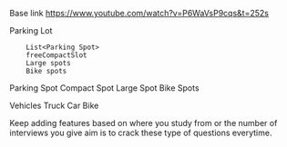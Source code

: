 Base link 
https://www.youtube.com/watch?v=P6WaVsP9cqs&t=252s


Parking Lot 

        List<Parking Spot>
        freeCompactSlot
        Large spots
        Bike spots


Parking Spot 
    Compact Spot
    Large Spot
    Bike Spots

Vehicles 
    Truck 
    Car 
    Bike

Keep adding features based on where you study from or the number of interviews you give aim is to crack these type of questions everytime.